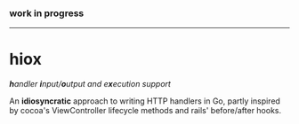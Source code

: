 ### work in progress
--------------------

# hiox

_**h**andler **i**nput/**o**utput and e**x**ecution support_

An **idiosyncratic** approach to writing HTTP handlers in Go, partly inspired
by cocoa's ViewController lifecycle methods and rails' before/after hooks.
